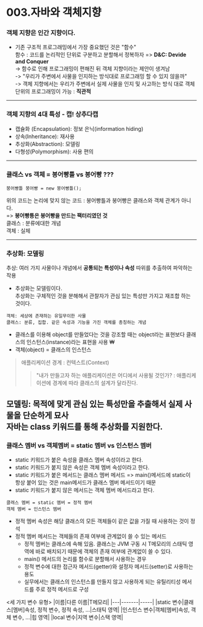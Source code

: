003.자바와 객체지향
===============

### 객체 지향은 인간 지향이다.
- 기존 구조적 프로그래밍에서 가장 중요했던 것은 "함수" </br> 
함수 : 코드를 논리적인 단위로 구분하고 분할해서 정복하자 => **D&C: Devide and Conquer**  
-> 함수로 인해 프로그래밍이 편해진 뒤 객체 지향이라는 제안이 생겨남 </br> 
-> "우리가 주변에서 사물을 인지하는 방식대로 프로그래밍 할 수 있지 않을까" </br> 
-> 객체 지향에서는 우리가 주변에서 실제 사물을 인지 및 사고하는 방식 대로 객체 단위의 프로그래밍이 가능 : **직관적**

---
### 객체 지향의 4대 특성 - 캡! 상추다캡
- 캡슐화 (Encapsulation): 정보 은닉(information hiding) 
- 상속(Inheritance): 재사용
- 추상화(Abstraction): 모델링
- 다형성(Polymorphism): 사용 편의 

---
### 클래스 vs 객체 = 붕어빵틀 vs 붕어빵 ??? 
```
붕어빵틀 붕어빵 = new 붕어빵틀(); 
``` 
위의 코드는 논리에 맞지 않는 코드 : 붕어빵틀과 붕어빵은 클래스와 객체 관계가 아니다. </br>
=> **붕어빵틍은 붕어빵을 만드는 팩터리였던 것** </br>
클래스 : 분류에대한 개념 </br>
객체 : 실체 </br>

---
### 추상화: 모델링 
추상: 여러 가지 사물이나 개념에서 **공통되는 특성이나 속성** 따위를 추출하여 파악하는 작용 

- 추상화는 모델링이다. </br> 
추상화는 구체적인 것을 분해해서 관찰자가 관심 있는 특성만 가지고 재조합 하는 것이다. 
``` 
객체: 세상에 존재하는 유일무이한 사물
클래스: 분류, 집합. 같은 속성과 기능을 가진 객체를 총칭하는 개념 
```

- 클래스를 이용해 object를 만들었다는 것을 강조할 때는 object라는 표현보다 클래스의 인스턴스(instance)라는 표현을 사용 ₩
- 객체(object) = 클래스의 인스턴스 

> 애플리케이션 경계 : 컨텍스트(Context)
>> "내가 만들고자 하는 애플리케이션은 어디에서 사용될 것인가?
: 애플리케이션에 경계에 따라 클래스의 설계가 달라진다.</br> 

**모델링: 목적에 맞게 관심 있는 특성만을 추출해서 실제 사물을 단순하게 묘사** </br>
**자바는 class 키워드를 통해 추상화를 지원한다.**
---
### 클래스 멤버 vs 객체멤버 = static 멤버 vs 인스턴스 멤버 
- static 키워드가 붙은 속성을 클래스 멤버 속성이라고 한다. 
- static 키워드가  붙지 않은 속성은 객체 멤버 속성이라고 한다. 
- static 키워드가 붙은 메서드는 클래스 멤버 메서드 => main()메서드에 static이 항상 붙어 있는 것은 main메서드가 클래스 멤버 메서드이기 때문
- static 키워드가 붙지 않은 메서드는 객체 멤버 메서드라고 한다. 
```
클래스 멤버 = static 멤버 = 정적 멤버 
객체 멤버 = 인스턴스 멤버
```
- 정적 멤버 속성은 해당 클래스의 모든 객체들이 같은 값을 가질 때 사용하는 것이 정석 
- 정적 멤버 메서드는 객체들의 존재 여부에 관계없이 쓸 수 있는 메서드 
  - 정적 멤버는 클래스에 속해 있음. 클래스는 JVM 구동 시 T메모리의 스태틱 영역에 바로 배치되기 때문에 객체의 존재 여부에 관계없이 쓸 수 있다. 
  - main() 메서드의 논리를 함수로 분할해서 사용하는 경우
  - 정적 변수에 대한 접근자 메서드(getter)와 설정자 메서드(setter)로 사용하는 용도 
  - 실무에서는 클래스의 인스턴스를 만들지 않고 사용하게 되는 유틸리티성 메서드를 주로 정적 메서드로 구성 

<세 가지 변수 유형>
|이름|다른 이름|T메모리|
|---|-------|-----|
|static 변수|클래스[멤버]속성, 정적 변수, 정적 속성, ...|스태틱 영역|
|인스턴스 변수|객체[멤버]속성, 객체 변수, ...|힙 영역|
|local 변수|지역 변수|스택 영역|
